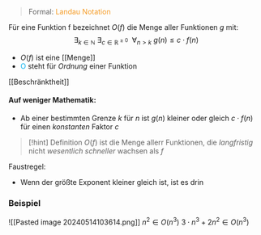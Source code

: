 > Formal: <span style="color:rgb(245, 154, 35)">Landau Notation
</span>

Für eine Funktion f bezeichnet $O(f)$ die Menge aller Funktionen $g$ mit:
$$\exists_{k \in \mathbb{N}}\ \exists_{c \in \mathbb{R}^{\geq 0}}\ \ \forall_{n \gt k}\ g(n) \leq c \cdot f(n)$$


- $O(f)$ ist eine [[Menge]]
- <span style="color:rgb(0, 176, 240)">O</span> steht für _Ordnung_ einer Funktion

[[Beschränktheit]]
#### Auf weniger Mathematik:
- Ab einer bestimmten Grenze $k$ für $n$ ist $g(n)$ kleiner oder gleich $c \cdot f(n)$ für einen _konstanten_ Faktor $c$

> [!hint] Definition
> $O(f)$ ist die Menge allerr Funktionen, die _langfristig_ nicht _wesentlich schneller_ wachsen als $f$


Faustregel:
- Wenn der größte Exponent kleiner gleich ist, ist es drin

### Beispiel
![[Pasted image 20240514103614.png]]
$n^{2}\in O(n^3)$
$3 \cdot n^{3} + 2n^{2}\in O(n^3)$ 